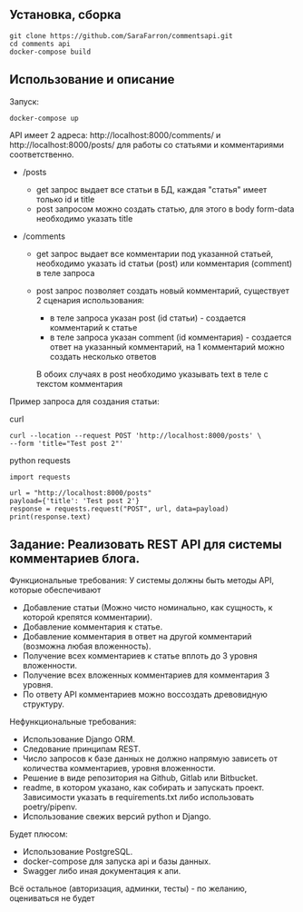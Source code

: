 Установка, сборка
------
    git clone https://github.com/SaraFarron/commentsapi.git
    cd comments api
    docker-compose build

Использование и описание
------

Запуск:

    docker-compose up

API имеет 2 адреса: http://localhost:8000/comments/ и http://localhost:8000/posts/ для работы со статьями
и комментариями соответственно.

* /posts
    
    * get запрос выдает все статьи в БД, каждая "статья" имеет только id и title
    * post запросом можно создать статью, для этого в body form-data необходимо указать title

* /comments

    * get запрос выдает все комментарии под указанной статьей, необходимо указать id статьи (post) или комментария (comment) в теле запроса
    * post запрос позволяет создать новый комментарий, существует 2 сценария использования:
        * в теле запроса указан post (id статьи) - создается комментарий к статье
        * в теле запроса указан comment (id комментария) - создается ответ на указанный комментарий, на 1 комментарий можно создать несколько ответов
    
      В обоих случаях в post необходимо указывать text в теле с текстом комментария

Пример запроса для создания статьи:

curl

    curl --location --request POST 'http://localhost:8000/posts' \
    --form 'title="Test post 2"'

python requests

    import requests
    
    url = "http://localhost:8000/posts"
    payload={'title': 'Test post 2'}
    response = requests.request("POST", url, data=payload)
    print(response.text)

Задание: Реализовать REST API для системы комментариев блога.
------
Функциональные требования:
У системы должны быть методы API, которые обеспечивают
- Добавление статьи (Можно чисто номинально, как сущность, к которой крепятся комментарии).
- Добавление комментария к статье.
- Добавление комментария в ответ на другой комментарий (возможна любая вложенность).
- Получение всех комментариев к статье вплоть до 3 уровня вложенности.
- Получение всех вложенных комментариев для комментария 3 уровня.
- По ответу API комментариев можно воссоздать древовидную структуру.

Нефункциональные требования:
- Использование Django ORM.
- Следование принципам REST.
- Число запросов к базе данных не должно напрямую зависеть от количества комментариев, уровня вложенности.
- Решение в виде репозитория на Github, Gitlab или Bitbucket.
- readme, в котором указано, как собирать и запускать проект. Зависимости указать в requirements.txt либо использовать poetry/pipenv.
- Использование свежих версий python и Django.

Будет плюсом:
- Использование PostgreSQL.
- docker-compose для запуска api и базы данных.
- Swagger либо иная документация к апи.

Всё остальное (авторизация, админки, тесты) - по желанию, оцениваться не будет
